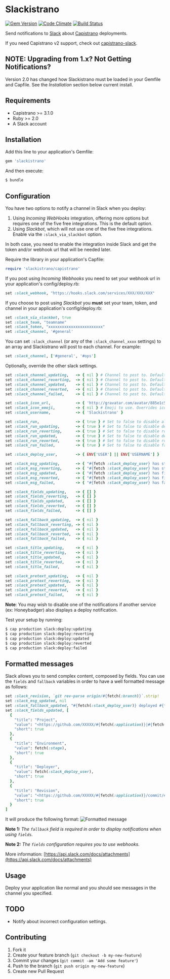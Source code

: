 # Slackistrano

[![Gem Version](https://badge.fury.io/rb/slackistrano.png)](http://badge.fury.io/rb/slackistrano)
[![Code Climate](https://codeclimate.com/github/phallstrom/slackistrano.png)](https://codeclimate.com/github/phallstrom/slackistrano)
[![Build Status](https://travis-ci.org/phallstrom/slackistrano.png?branch=master)](https://travis-ci.org/phallstrom/slackistrano)

Send notifications to [Slack](https://slack.com) about [Capistrano](http://www.capistranorb.com) deployments.

If you need Capistrano v2 support, check out [capistrano-slack](https://github.com/j-mcnally/capistrano-slack).

## NOTE: Upgrading from 1.x? Not Getting Notifications?

Version 2.0 has changed how Slackistrano must be loaded in your Gemfile and Capfile. See the *Installation* section
below current install.

## Requirements

- Capistrano >= 3.1.0
- Ruby >= 2.0
- A Slack account

## Installation

Add this line to your application's Gemfile:

```ruby
gem 'slackistrano'
```

And then execute:

```bash
$ bundle
```

## Configuration

You have two options to notify a channel in Slack when you deploy:

 1. Using *Incoming WebHooks* integration, offering more options but requires one of the five free integrations. This is the default option.
 2. Using *Slackbot*, which will not use one of the five free integrations. Enable via the `:slack_via_slackbot` option.

In both case, you need to enable the integration inside Slack and get the token and/or webhook url that will be needed later.

Require the library in your application's Capfile:

```ruby
require 'slackistrano/capistrano'
```

If you post using *Incoming Webhooks* you need to set your webhook url in your application's config/deploy.rb:

```ruby
set :slack_webhook, "https://hooks.slack.com/services/XXX/XXX/XXX"
```

If you choose to post using *Slackbot* you **must** set your team, token, and channel in your application's config/deploy.rb:

```ruby
set :slack_via_slackbot, true
set :slack_team, "teamname"
set :slack_token, "xxxxxxxxxxxxxxxxxxxxxxxx"
set :slack_channel, '#general'
```

You can set `:slack_channel` (or any of the `:slack_channel_xxxx` settings) to an array and Slackistrano
will post to each channel. For example:

```ruby
set :slack_channel, ['#general', '#ops']
```

Optionally, override the other slack settings.

```ruby
set :slack_channel_updating,   -> { nil } # Channel to post to. Defaults to :slack_channel.
set :slack_channel_reverting,  -> { nil } # Channel to post to. Defaults to :slack_channel.
set :slack_channel_updated,    -> { nil } # Channel to post to. Defaults to :slack_channel.
set :slack_channel_reverted,   -> { nil } # Channel to post to. Defaults to :slack_channel.
set :slack_channel_failed,     -> { nil } # Channel to post to. Defaults to :slack_channel.

set :slack_icon_url,           -> { 'http://gravatar.com/avatar/885e1c523b7975c4003de162d8ee8fee?r=g&s=40' }
set :slack_icon_emoji,         -> { nil } # Emoji to use. Overrides icon_url. Must be a string (ex: ':shipit:')
set :slack_username,           -> { 'Slackistrano' }

set :slack_run,                -> { true } # Set to false to disable all messages.
set :slack_run_updating,       -> { true } # Set to false to disable deploy starting message.
set :slack_run_reverting,      -> { true } # Set to false to disable rollback starting message.
set :slack_run_updated,        -> { true } # Set to false to disable deploy finished message.
set :slack_run_reverted,       -> { true } # Set to false to disable rollback finished message.
set :slack_run_failed,         -> { true } # Set to false to disable failure message.

set :slack_deploy_user,        -> { ENV['USER'] || ENV['USERNAME'] }

set :slack_msg_updating,       -> { "#{fetch :slack_deploy_user} has started deploying branch #{fetch :branch} of #{fetch :application} to #{fetch :stage, 'an unknown stage'}" }
set :slack_msg_reverting,      -> { "#{fetch :slack_deploy_user} has started rolling back branch #{fetch :branch} of #{fetch :application} to #{fetch :stage, 'an unknown stage'}" }
set :slack_msg_updated,        -> { "#{fetch :slack_deploy_user} has finished deploying branch #{fetch :branch} of #{fetch :application} to #{fetch :stage, 'an unknown stage'}" }
set :slack_msg_reverted,       -> { "#{fetch :slack_deploy_user} has finished rolling back branch of #{fetch :application} to #{fetch :stage, 'an unknown stage'}" }
set :slack_msg_failed,         -> { "#{fetch :slack_deploy_user} has failed to #{fetch :slack_deploy_or_rollback} branch #{fetch :branch} of #{fetch :application} to #{fetch :stage, 'an unknown stage'}" }

set :slack_fields_updating,    -> { [] }
set :slack_fields_reverting,   -> { [] }
set :slack_fields_updated,     -> { [] }
set :slack_fields_reverted,    -> { [] }
set :slack_fields_failed,      -> { [] }

set :slack_fallback_updating,  -> { nil }
set :slack_fallback_reverting, -> { nil }
set :slack_fallback_updated,   -> { nil }
set :slack_fallback_reverted,  -> { nil }
set :slack_fallback_failed,    -> { nil }

set :slack_title_updating,     -> { nil }
set :slack_title_reverting,    -> { nil }
set :slack_title_updated,      -> { nil }
set :slack_title_reverted,     -> { nil }
set :slack_title_failed,       -> { nil }

set :slack_pretext_updating,   -> { nil }
set :slack_pretext_reverting,  -> { nil }
set :slack_pretext_updated,    -> { nil }
set :slack_pretext_reverted,   -> { nil }
set :slack_pretext_failed,     -> { nil }
```

**Note**: You may wish to disable one of the notifications if another service (ex:
Honeybadger) also displays a deploy notification.

Test your setup by running:

```bash
$ cap production slack:deploy:updating
$ cap production slack:deploy:reverting
$ cap production slack:deploy:updated
$ cap production slack:deploy:reverted
$ cap production slack:deploy:failed
```

## Formatted messages

Slack allows you to send complex content, composed by fields. You can use the `fields` and `fallback` variables in order to have a well formatted message as follows:

```ruby
set :slack_revision, `git rev-parse origin/#{fetch(:branch)}`.strip!
set :slack_msg_updated, nil
set :slack_fallback_updated, "#{fetch(:slack_deploy_user)} deployed #{fetch(:application)} on #{fetch(:stage)}"
set :slack_fields_updated, [
  {
    "title": "Project",
    "value": "<https://github.com/XXXXX/#{fetch(:application)}|#{fetch(:application)}>",
    "short": true
  },
  {
    "title": "Environment",
    "value": fetch(:stage),
    "short": true
  },
  {
    "title": "Deployer",
    "value": fetch(:slack_deploy_user),
    "short": true
  },
  {
    "title": "Revision",
    "value": "<https://github.com/XXXXX/#{fetch(:application)}/commit/#{fetch(:slack_revision)}|#{fetch(:slack_revision)[0..6]}>",
    "short": true
  }
]
```

It will produce the following format:
![Formatted message](https://raw.githubusercontent.com/phallstrom/slackistrano/master/examples/fomatting_with_fields.png)

**Note 1:** *The `fallback` field is required in order to display notifications when using `fields`.*

**Note 2:** *The `fields` configuration requires you to use webhooks.*

More information: [https://api.slack.com/docs/attachments](https://api.slack.com/docs/attachments)

## Usage

Deploy your application like normal and you should see messages in the channel
you specified.

## TODO

- Notify about incorrect configuration settings.

## Contributing

1. Fork it
2. Create your feature branch (`git checkout -b my-new-feature`)
3. Commit your changes (`git commit -am 'Add some feature'`)
4. Push to the branch (`git push origin my-new-feature`)
5. Create new Pull Request
